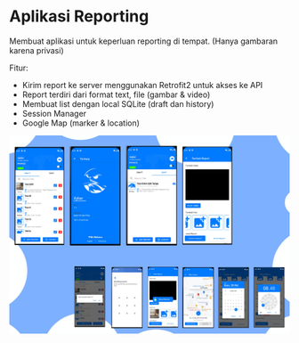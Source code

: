 # Aplikasi Reporting

Membuat aplikasi untuk keperluan reporting di tempat. (Hanya gambaran karena privasi)

Fitur:
- Kirim report ke server menggunakan Retrofit2 untuk akses ke API
- Report terdiri dari format text, file (gambar & video)
- Membuat list dengan local SQLite (draft dan history)
- Session Manager
- Google Map (marker & location)


<p align="center">
  <img src="https://github.com/dioob/Aplikasi-Agent/blob/master/fama.jpg">
</p>

